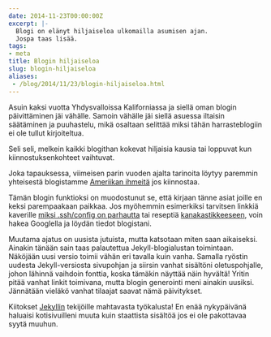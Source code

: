 ```yaml
---
date: 2014-11-23T00:00:00Z
excerpt: |-
  Blogi on elänyt hiljaiseloa ulkomailla asumisen ajan.
  Jospa taas lisää.
tags:
- meta
title: Blogin hiljaiseloa
slug: blogin-hiljaiseloa
aliases:
 - /blog/2014/11/23/blogin-hiljaiseloa.html
---
```


Asuin kaksi vuotta Yhdysvalloissa Kaliforniassa ja siellä oman
blogin päivittäminen jäi vähälle. Samoin vähälle jäi siellä
asuessa iltaisin säätäminen ja puuhastelu, mikä osaltaan selittää
miksi tähän harrasteblogiin ei ole tullut kirjoiteltua.

Seli seli, melkein kaikki blogithan kokevat hiljaisia kausia tai
loppuvat kun kiinnostuksenkohteet vaihtuvat.

<!--more-->

Joka tapauksessa, viimeisen parin vuoden ajalta tarinoita löytyy
paremmin yhteisestä blogistamme [Ameriikan ihmeitä][helkajajoonas]
jos kiinnostaa.

Tämän blogin funktioksi on muodostunut se, että kirjaan tänne asiat
joille en keksi parempaakaan paikkaa. Jos myöhemmin esimerkiksi tarvitsen
linkkiä kaverille [miksi .ssh/config on parhautta][ssh] tai reseptiä
[kanakastikkeeseen][resepti], voin hakea Googlella ja löydän tiedot
blogistani.

Muutama ajatus on uusista jutuista, mutta katsotaan miten saan aikaiseksi.
Ainakin tänään sain taas palautettua Jekyll-blogialustan toimintaan.
Näköjään uusi versio toimii vähän eri tavalla kuin vanha. Samalla
ryöstin uudesta Jekyll-versiosta sivupohjan ja siirsin vanhat sisältöni
oletuspohjalle, johon lähinnä vaihdoin fonttia, koska tämäkin näyttää
näin hyvältä! Yritin pitää vanhat linkit toimivana, mutta blogin generointi
meni ainakin uusiksi. Jännätään vieläkö vanhat tilaajat saavat nämä päivitykset.

Kiitokset [Jekyllin][jekyll] tekijöille mahtavasta työkalusta! En enää
nykypäivänä haluaisi kotisivuilleni muuta kuin staattista sisältöä jos
ei ole pakottavaa syytä muuhun.

[helkajajoonas]: http://helkajajoonas.yx.fi/ "Ameriikan Ihmeitä - Helka ja Joonas blogaavat millaista on asua Yhdysvalloissa suomalaisena"
[ssh]: https://joneskoo.kapsi.fi/blog/2010/05/12/ssh.html "Hyödyllisiä vinkkejä, osa ssh"
[resepti]: https://joneskoo.kapsi.fi/blog/2011/02/17/kanan-sisafiletta-kermassa.html "Kanan sisäfilettä pippurikermakastikkeessa"
[jekyll]: http://jekyllrb.com/ "Jekyll: Transform your plain text into static websites and blogs."
